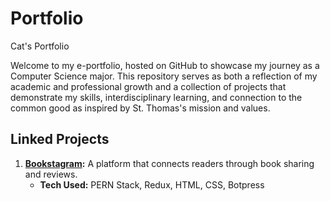 # Portfolio
Cat's Portfolio

Welcome to my e-portfolio, hosted on GitHub to showcase my journey as a Computer Science major. This repository serves as both a reflection of my academic and professional growth and a collection of projects that demonstrate my skills, interdisciplinary learning, and connection to the common good as inspired by St. Thomas's mission and values.  

## Linked Projects
1. **[Bookstagram](https://github.com/huyn3195/Booknotes):**
    A platform that connects readers through book sharing and reviews.  
   - **Tech Used:** PERN Stack, Redux, HTML, CSS, Botpress  

